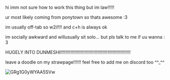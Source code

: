 hi imm not sure how to work this thing but im law!!!!!

ur most likely coming from ponytown so thats awesome :3

im usually off-tab so w2i!!!! and c+h is always ok 

im socially awkward and willusually sit solo... but pls talk to me if uu wanna : 3

HUGELY INTO DUNMESHI!!!!!!!!!!!!!!!!!!!!!!!!!!!!!!!!!!!!!!!!!!!!!!!!!!!!!!! 

leave a doodle on my strawpage!!!!!! feel free to add me on discord too ^^_^^


![GRg1G0yWYAA5SVw](https://github.com/la-4w/la-4w/assets/174661320/76961833-24ec-491a-abc5-febc5edb2aac)


<!---
f4lin/f4lin is a ✨ special ✨ repository because its `README.md` (this file) appears on your GitHub profile.
You can click the Preview link to take a look at your changes.
--->
